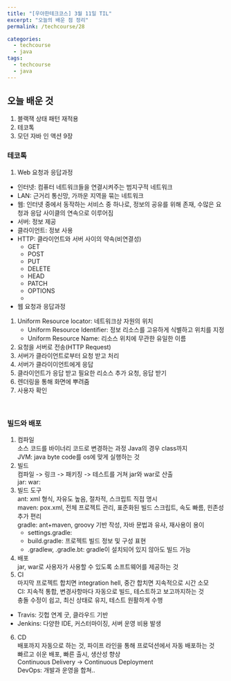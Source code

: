 ```yaml
---
title: "[우아한테크코스] 3월 11일 TIL"
excerpt: "오늘의 배운 점 정리"
permalink: /techcourse/28

categories:
  - techcourse
  - java
tags:
  - techcourse
  - java
---  
```

## 오늘 배운 것
1. 블랙잭 상태 패턴 재적용  
2. 테코톡 
3. 모던 자바 인 액션 9장   

### 테코톡  
1. Web 요청과 응답과정  
- 인터넷: 컴퓨터 네트워크들을 연결시켜주는 범지구적 네트워크  
- LAN: 근거리 통신망, 가까운 지역을 묶는 네트워크  
- 웹: 인터넷 중에서 동작하는 서비스 중 하나로, 정보의 공유를 위해 존재, 수많은 요청과 응답 사이클의 연속으로 이루어짐  
- 서버: 정보 제공  
- 클라이언트: 정보 사용  
- HTTP: 클라이언트와 서버 사이의 약속(비연결성)  
    - GET
    - POST
    - PUT
    - DELETE
    - HEAD
    - PATCH
    - OPTIONS
    - 
- 웹 요청과 응답과정  
1. Uniform Resource locator: 네트워크상 자원의 위치  
    - Uniform Resource Identifier: 정보 리소스를 고유하게 식별하고 위치를 지정   
    - Uniform Resource Name: 리소스 위치에 무관한 유일한 이름  
2. 요청을 서버로 전송(HTTP Request)  
3. 서버가 클라이언트로부터 요청 받고 처리  
4. 서버가 클라이이언트에게 응답  
5. 클라이언트가 응답 받고 필요한 리소스 추가 요청, 응답 받기  
6. 렌더링을 통해 화면에 뿌려줌  
7. 사용자 확인  
<br>  

### 빌드와 배포  
1. 컴파일  
소스 코드를 바이너리 코드로 변경하는 과정 Java의 경우 class까지  
JVM: java byte code를 os에 맞게 실행하는 것  
2. 빌드  
컴파일 -> 링크 -> 패키징 -> 테스트를 거쳐 jar와 war로 산출  
jar: 
war: 
3. 빌드 도구  
ant: xml 형식, 자유도 높음, 절차적, 스크립트 직접 명시  
maven: pox.xml, 전체 프로젝트 관리, 표준화된 빌드 스크립트, 속도 빠름, 읜존성 추가 편리  
gradle: ant+maven, groovy 기반 작성, 자바 문법과 유사, 재사용이 용이  
    - settings.gradle: 
    - build.gradle: 프로젝트 빌드 정보 및 구성 표현  
    - .gradlew, .gradle.bt: gradle이 설치되어 있지 않아도 빌드 가능  
4. 배포  
jar, war로 사용자가 사용할 수 있도록 소프트웨어를 제공하는 것  
5. CI  
마지막 프로젝트 합치면 integration hell, 중간 합치면 지속적으로 시간 소모  
CI: 지속적 통합, 변경사항마다 자동으로 빌드, 테스트하고 보고까지하는 것  
충돌 수정이 쉽고, 최신 상태로 유지, 테스트 원활하게 수행  
- Travis: 깃헙 연계 굿, 클라우드 기반  
- Jenkins: 다양한 IDE, 커스터마이징, 서버 운영 비용 발생  
6. CD  
배포까지 자동으로 하는 것, 파이프 라인을 통해 프로덕션에서 자동 배포하는 것  
빠르고 쉬운 배포, 빠른 출시, 생산성 향상  
Continuous Delivery -> Continuous Deployment  
DevOps: 개발과 운영을 합쳐..

